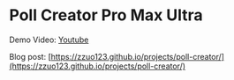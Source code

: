 # Poll Creator Pro Max Ultra

Demo Video:
[Youtube](https://www.youtube.com/watch?v=RUrfHlBX4GQ)

Blog post:
[https://zzuo123.github.io/projects/poll-creator/](https://zzuo123.github.io/projects/poll-creator/)
